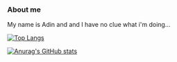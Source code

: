 ### About me
My name is Adin and and I have no clue what i'm doing...

[![Top Langs](https://github-readme-stats.vercel.app/api/top-langs/?username=TapPineapple)](https://github.com/anuraghazra/github-readme-stats)

[![Anurag's GitHub stats](https://github-readme-stats.vercel.app/api?username=TapPineapple)](https://github.com/anuraghazra/github-readme-stats)
